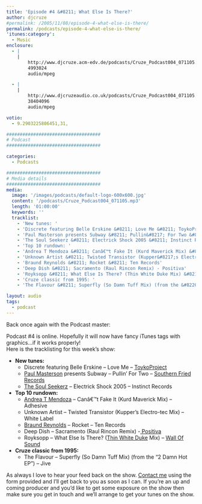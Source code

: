 ```yaml
---
title: 'Episode #4 &#8211; What Else Is There?'
author: djcruze
#permalink: /2005/11/08/episode-4-what-else-is-there/
permalink: /podcasts/episode-4-what-else-is-there/
'itunes:category':
  - Music
enclosure:
  - |
    |
        http://www.djcruze.acm-edv.de/podcasts/Cruze_Podcast004_071105.mp3
        4993024
        audio/mpeg

  - |
    |
        http://www.djcruzeaudio.co.uk/podcasts/Cruze_Podcast004_071105.mp3
        38404096
        audio/mpeg

votio:
  - 9.2903225806451,31,

###################################
# Podcast
###################################

categories:
  - Podcasts

###################################
# Media details
###################################
media:
  image: '/images/podcasts/default-logo-600x600.jpg'
  content: '/podcasts/Cruze_Podcast004_071105.mp3'
  length: '01:00:00'
  keywords: ''
  tracklist:
    - 'New tunes: '
    - 'Discrete featuring Belle Erskine &#8211; Love Me &#8211; ToykoProject'
    - 'Paul Masterson presents Subway &#8211; Pullin&#8217; For Two &#8211; Southern Fried Records'
    - 'The Soul Seekerz &#8211; Electrick Shock 2005 &#8211; Instinct Records'
    - 'Top 10 rundown: '
    - 'Andrea T Mendoza &#8211; Canâ€™t Fake It (Kurd Maverick Mix) &#8211; Adhesive'
    - 'Unknown Artist &#8211; Twisted Transistor (Kupper&#8217;s Electro-tec Mix) &#8211; White Label'
    - 'Braund Reynolds &#8211; Rocket &#8211; Ten Records'
    - 'Deep Dish &#8211; Sacramento (Raul Rincon Remix) - Positiva'
    - 'Royksopp &#8211; What Else Is There? (Thin White Duke Mix) &#8211; Wall Of Sound'
    - 'Cruze classic from 1995: '
    - 'The Flavour &#8211; Superfly (So Damn Tuff Mix) (from the &#8220;2 Damn Hot EP&#8221;) &#8211; Jive'

layout: audio
tags:
  - podcast
---
```


Back once again with the Podcast master:

Podcast #4 is online. Hopefully it will now have fancy iTunes tags with graphics&#8230;if it works properly!  
Here is the tracklisting for this week&#8217;s show:

- **New tunes:**
  - Discrete featuring Belle Erskine &#8211; Love Me &#8211; [ToykoProject][3]
  - [Paul Masterson][4] presents Subway &#8211; Pullin&#8217; For Two &#8211; [Southern Fried Records][5]
  - [The Soul Seekerz][6] &#8211; Electrick Shock 2005 &#8211; Instinct Records
- **Top 10 rundown:**
  - [Andrea T Mendoza][7] &#8211; Canâ€™t Fake It (Kurd Maverick Mix) &#8211; Adhesive
  - Unknown Artist &#8211; Twisted Transistor (Kupper&#8217;s Electro-tec Mix) &#8211; White Label
  - [Braund Reynolds][8] &#8211; Rocket &#8211; Ten Records
  - Deep Dish &#8211; Sacramento (Raul Rincon Remix) -[ Positiva][9]
  - Royksopp &#8211; What Else Is There? ([Thin White Duke][10] Mix) &#8211; [Wall Of Sound][11]
- **Cruze classic from 1995:**
  - The Flavour &#8211; Superfly (So Damn Tuff Mix) (from the &#8220;2 Damn Hot EP&#8221;) &#8211; Jive

As always I love to hear your feed back on the show. [Contact me][12] using the form provided and I&#8217;ll get back to you as soon as I can. If you&#8217;re an up and coming producer and you&#8217;d like to get some exposure on the show then make sure you get in touch and we&#8217;ll arrange to get your tunes on the show.

[1]: http://www.djcruzeaudio.co.uk/podcasts/Cruze_Podcast004_071105.mp3
[2]: http://www.djcruze.co.uk/cms/podcasts/feed/rss2
[3]: http://www.tokyoproject.com
[4]: http://www.paulmasterson.com/
[5]: http://www.southernfriedrecords.com/
[6]: http://www.soulseekerz.com/
[7]: http://www.andreatmendoza.com/
[8]: http://www.placidhouse.co.uk/
[9]: http://www.positivarecords.com
[10]: http://www.zootwoman.com/
[11]: http://www.wallofsound.net/
[12]: /contact
